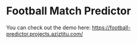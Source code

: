 # Football Match Predictor

You can check out the demo here: https://football-predictor.projects.aziztitu.com/